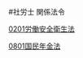 #社労士 関係法令

[0201労働安全衛生法](https://matsunotakanori.github.io/tmatsuno.github.io/sharoshi/rouan_law)

[0801国民年金法](https://matsunotakanori.github.io/tmatsuno.github.io/08国民年金)

